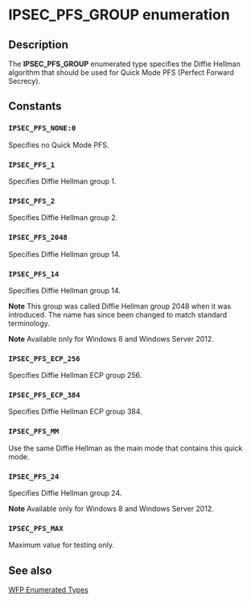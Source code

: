 # IPSEC_PFS_GROUP enumeration

## Description

The **IPSEC_PFS_GROUP** enumerated type specifies the Diffie Hellman algorithm that should be used for
Quick Mode PFS (Perfect Forward Secrecy).

## Constants

### `IPSEC_PFS_NONE:0`

Specifies no Quick Mode PFS.

### `IPSEC_PFS_1`

Specifies Diffie Hellman group 1.

### `IPSEC_PFS_2`

Specifies Diffie Hellman group 2.

### `IPSEC_PFS_2048`

Specifies Diffie Hellman group 14.

### `IPSEC_PFS_14`

Specifies Diffie Hellman group 14.

**Note** This group was called Diffie Hellman group 2048 when it was introduced. The name has since been changed to match standard terminology.

**Note** Available only for Windows 8 and Windows Server 2012.

### `IPSEC_PFS_ECP_256`

Specifies Diffie Hellman ECP group 256.

### `IPSEC_PFS_ECP_384`

Specifies Diffie Hellman ECP group 384.

### `IPSEC_PFS_MM`

Use the same Diffie Hellman as the main mode that contains this quick mode.

### `IPSEC_PFS_24`

Specifies Diffie Hellman group 24.

**Note** Available only for Windows 8 and Windows Server 2012.

### `IPSEC_PFS_MAX`

Maximum value for testing only.

## See also

[WFP Enumerated Types](https://learn.microsoft.com/windows/desktop/FWP/fwp-enums)